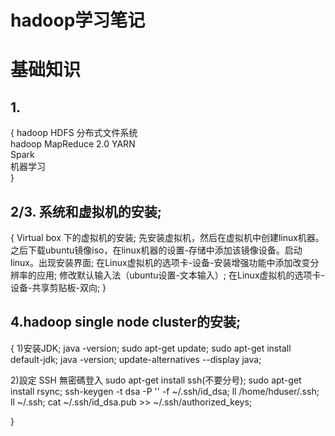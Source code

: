 # hadoop学习笔记

基础知识
========

## 1.
{
hadoop HDFS 分布式文件系统 <br>
    hadoop MapReduce 2.0 YARN <br>
    Spark <br>
    机器学习 <br>
}

## 2/3. 系统和虚拟机的安装;
{
Virtual box 下的虚拟机的安装;
先安装虚拟机，然后在虚拟机中创建linux机器。之后下载ubuntu镜像iso，在linux机器的设置-存储中添加该镜像设备。启动linux。出现安装界面;
在Linux虚拟机的选项卡-设备-安装增强功能中添加改变分辨率的应用;
修改默认输入法（ubuntu设置-文本输入）;
在Linux虚拟机的选项卡-设备-共享剪贴板-双向;
}

## 4.hadoop single node cluster的安装;
{
1)安装JDK;
java -version;
sudo apt-get update;
sudo apt-get install default-jdk;
java -version;
update-alternatives --display java;

2)設定 SSH 無密碼登入
sudo apt-get install ssh(不要分号);
sudo apt-get install rsync; 
ssh-keygen -t dsa -P '' -f ~/.ssh/id_dsa; 
ll /home/hduser/.ssh;
ll ~/.ssh;
cat ~/.ssh/id_dsa.pub >> ~/.ssh/authorized_keys;

}
